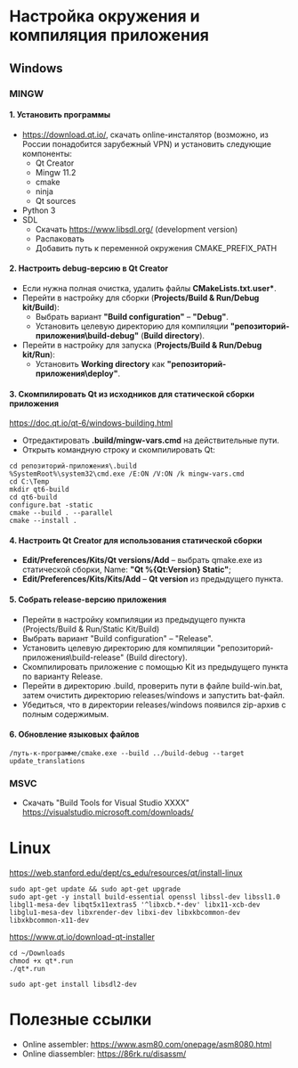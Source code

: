 # Настройка окружения и компиляция приложения

## Windows

### MINGW

#### 1. Установить программы
* https://download.qt.io/, скачать online-инсталятор (возможно, из России понадобится зарубежный VPN) и установить следующие компоненты:
    * Qt Creator
    * Mingw 11.2
    * cmake
    * ninja
    * Qt sources
* Python 3
* SDL
    * Скачать https://www.libsdl.org/ (development version)
    * Распаковать
    * Добавить путь к переменной окружения CMAKE_PREFIX_PATH

#### 2. Настроить debug-версию в Qt Creator
* Если нужна полная очистка, удалить файлы __CMakeLists.txt.user*__.
* Перейти в настройку для сборки (__Projects/Build & Run/Debug kit/Build__):
    * Выбрать вариант __"Build configuration"__ &ndash; __"Debug"__. 
    * Установить целевую директорию для компиляции __"репозиторий-приложения\build-debug"__ (__Build directory__).
* Перейти в настройку для запуска (__Projects/Build & Run/Debug kit/Run__):
    * Установить __Working directory__ как __"репозиторий-приложения\deploy"__.

#### 3. Скомпилировать Qt из исходников для статической сборки приложения

https://doc.qt.io/qt-6/windows-building.html

* Отредактировать __.build/mingw-vars.cmd__ на действительные пути.
* Открыть командную строку и скомпилировать Qt: 

~~~
cd репозиторий-приложения\.build
%SystemRoot%\system32\cmd.exe /E:ON /V:ON /k mingw-vars.cmd
cd C:\Temp
mkdir qt6-build
cd qt6-build
configure.bat -static
cmake --build . --parallel
cmake --install .
~~~

#### 4. Настроить Qt Creator для использования статической сборки
* __Edit/Preferences/Kits/Qt versions/Add__ &ndash; выбрать qmake.exe из статической сборки, Name: __"Qt %{Qt:Version} Static"__;
* __Edit/Preferences/Kits/Kits/Add__ &ndash; __Qt version__ из предыдущего пункта.

#### 5. Собрать release-версию приложения
* Перейти в настройку компиляции из предыдущего пункта (Projects/Build & Run/Static Kit/Build)
* Выбрать вариант "Build configuration" &ndash; "Release". 
* Установить целевую директорию для компиляции "репозиторий-приложения\build-release" (Build directory).
* Скомпилировать приложение с помощью Kit из предыдущего пункта по варианту Release.
* Перейти в директорию .build, проверить пути в файле build-win.bat, затем очистить директорию releases/windows и запустить bat-файл.
* Убедиться, что в директории releases/windows появился zip-архив с полным содержимым.

#### 6. Обновление языковых файлов
~~~
/путь-к-программе/cmake.exe --build ../build-debug --target update_translations
~~~

### MSVC
* Скачать "Build Tools for Visual Studio XXXX" https://visualstudio.microsoft.com/downloads/


# Linux

https://web.stanford.edu/dept/cs_edu/resources/qt/install-linux

~~~
sudo apt-get update && sudo apt-get upgrade
sudo apt-get -y install build-essential openssl libssl-dev libssl1.0 libgl1-mesa-dev libqt5x11extras5 '^libxcb.*-dev' libx11-xcb-dev libglu1-mesa-dev libxrender-dev libxi-dev libxkbcommon-dev libxkbcommon-x11-dev
~~~

https://www.qt.io/download-qt-installer

~~~
cd ~/Downloads
chmod +x qt*.run
./qt*.run

sudo apt-get install libsdl2-dev
~~~


# Полезные ссылки

* Online assembler: https://www.asm80.com/onepage/asm8080.html
* Online diassembler: https://86rk.ru/disassm/